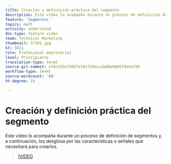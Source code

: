 ```yaml
---
title: Creación y definición práctica del segmento
description: Este vídeo lo acompaña durante un proceso de definición de segmentos y, a continuación, los desglosa por las características o señales que necesitará para crearlos.
feature: 'Segmentos '
topics: null
activity: understand
doc-type: feature video
team: Technical Marketing
thumbnail: 37391.jpg
kt: 5821
role: Profesional empresarial
level: Principiante
translation-type: tm+mt
source-git-commit: a7dc335e75697a7b1720eccdadbb9605fdeda798
workflow-type: tm+mt
source-wordcount: '68'
ht-degree: 1%

---
```



# Creación y definición práctica del segmento

Este vídeo lo acompaña durante un proceso de definición de segmentos y, a continuación, los desglosa por las características o señales que necesitará para crearlos.

>[!VIDEO](https://video.tv.adobe.com/v/37391/?quality=12&learn=on)
